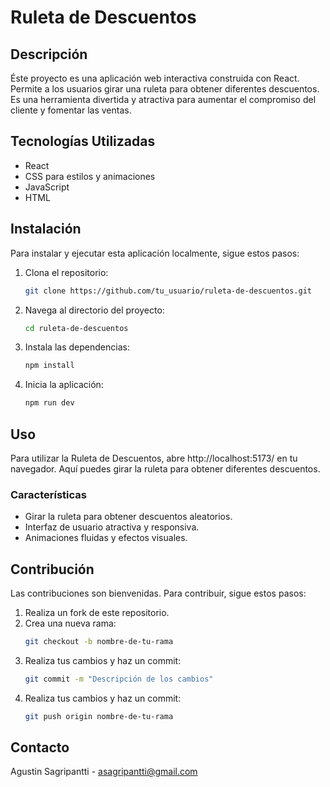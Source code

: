 # Ruleta de Descuentos

## Descripción
Éste proyecto es una aplicación web interactiva construida con React. Permite a los usuarios girar una ruleta para obtener diferentes descuentos. Es una herramienta divertida y atractiva para aumentar el compromiso del cliente y fomentar las ventas.

## Tecnologías Utilizadas
- React
- CSS para estilos y animaciones
- JavaScript
- HTML

## Instalación
Para instalar y ejecutar esta aplicación localmente, sigue estos pasos:

1. Clona el repositorio:
   ```sh
   git clone https://github.com/tu_usuario/ruleta-de-descuentos.git
2. Navega al directorio del proyecto:
   ```sh
   cd ruleta-de-descuentos
3. Instala las dependencias:
   ```sh
   npm install
4. Inicia la aplicación:
   ```sh
   npm run dev

## Uso
Para utilizar la Ruleta de Descuentos, abre http://localhost:5173/ en tu navegador. Aquí puedes girar la ruleta para obtener diferentes descuentos.

### Características
- Girar la ruleta para obtener descuentos aleatorios.
- Interfaz de usuario atractiva y responsiva.
- Animaciones fluidas y efectos visuales.
  
## Contribución
Las contribuciones son bienvenidas. Para contribuir, sigue estos pasos:

1. Realiza un fork de este repositorio.
2. Crea una nueva rama:
   ```sh
   git checkout -b nombre-de-tu-rama
3. Realiza tus cambios y haz un commit:
   ```sh
   git commit -m "Descripción de los cambios"
4. Realiza tus cambios y haz un commit:
   ```sh
   git push origin nombre-de-tu-rama

## Contacto
Agustin Sagripantti - asagripantti@gmail.com





   
